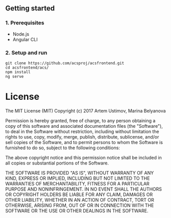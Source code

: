 

## Getting started

### 1. Prerequisites

* Node.js
* Angular CLI

### 2. Setup and run

```
git clone https://github.com/acsproj/acsfrontend.git
cd acsfrontend/acs/
npm install
ng serve
```

# License

The MIT License (MIT) Copyright (c) 2017 Artem Ustimov, Marina Belyanova

Permission is hereby granted, free of charge, to any person obtaining a copy of this software and associated documentation files (the "Software"), to deal in the Software without restriction, including without limitation the rights to use, copy, modify, merge, publish, distribute, sublicense, and/or sell copies of the Software, and to permit persons to whom the Software is furnished to do so, subject to the following conditions:

The above copyright notice and this permission notice shall be included in all copies or substantial portions of the Software.

THE SOFTWARE IS PROVIDED "AS IS", WITHOUT WARRANTY OF ANY KIND, EXPRESS OR IMPLIED, INCLUDING BUT NOT LIMITED TO THE WARRANTIES OF MERCHANTABILITY, FITNESS FOR A PARTICULAR PURPOSE AND NONINFRINGEMENT. IN NO EVENT SHALL THE AUTHORS OR COPYRIGHT HOLDERS BE LIABLE FOR ANY CLAIM, DAMAGES OR OTHER LIABILITY, WHETHER IN AN ACTION OF CONTRACT, TORT OR OTHERWISE, ARISING FROM, OUT OF OR IN CONNECTION WITH THE SOFTWARE OR THE USE OR OTHER DEALINGS IN THE SOFTWARE.
